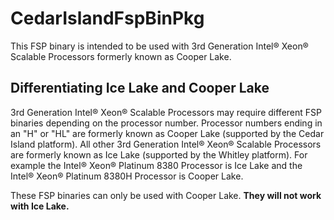 # CedarIslandFspBinPkg
This FSP binary is intended to be used with 3rd Generation Intel® Xeon® Scalable Processors formerly known as Cooper Lake.

## Differentiating Ice Lake and Cooper Lake
3rd Generation Intel® Xeon® Scalable Processors may require different FSP
binaries depending on the processor number. Processor numbers ending in an "H"
or "HL" are formerly known as Cooper Lake (supported by the Cedar Island platform).
All other 3rd Generation Intel® Xeon® Scalable Processors are formerly known as
Ice Lake (supported by the Whitley platform). For example the Intel® Xeon®
Platinum 8380 Processor is Ice Lake and the Intel® Xeon® Platinum 8380H Processor
is Cooper Lake.

These FSP binaries can only be used with Cooper Lake. **They will not work with Ice Lake.**

